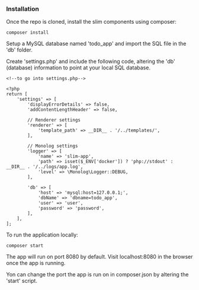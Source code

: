 ### Installation

Once the repo is cloned, install the slim components using composer:
```
composer install
```

Setup a MySQL database named 'todo_app' and import the SQL file in the 'db' folder.

Create 'settings.php' and include the following code, altering the 'db' (database) information to point at your local SQL database.

```
<!--to go into settings.php-->

<?php
return [
    'settings' => [
        'displayErrorDetails' => false,
        'addContentLengthHeader' => false,

        // Renderer settings
        'renderer' => [
            'template_path' => __DIR__ . '/../templates/',
        ],

        // Monolog settings
        'logger' => [
            'name' => 'slim-app',
            'path' => isset($_ENV['docker']) ? 'php://stdout' : __DIR__ . '/../logs/app.log',
            'level' => \Monolog\Logger::DEBUG,
        ],

        'db' => [
            'host' => 'mysql:host=127.0.0.1;',
            'dbName' => 'dbname=todo_app',
            'user' => 'user',
            'password' => 'password',
        ],
    ],
];
```


To run the application locally:
```
composer start
```

The app will run on port 8080 by default. Visit localhost:8080 in the browser once the app is running.

Yon can change the port the app is run on in composer.json by altering the 'start' script.

